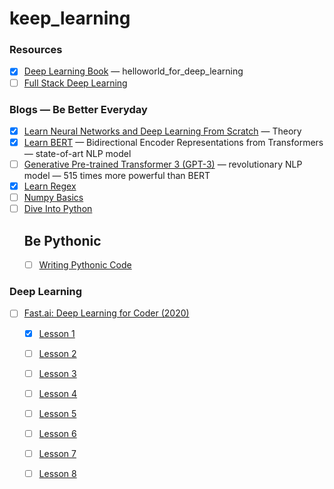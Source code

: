 # keep_learning

### Resources
<!-- BLOG-POST-LIST:START -->
- [X] [Deep Learning Book](https://www.deeplearningbook.org) — helloworld_for_deep_learning
- [ ] [Full Stack Deep Learning](https://course.fullstackdeeplearning.com)
<!-- BLOG-POST-LIST:END -->

### Blogs — Be Better Everyday
<!-- BLOG-POST-LIST:START -->
- [X] [Learn Neural Networks and Deep Learning From Scratch](http://neuralnetworksanddeeplearning.com) — Theory
- [X] [Learn BERT](https://jalammar.github.io/a-visual-guide-to-using-bert-for-the-first-time/) — Bidirectional Encoder Representations from Transformers — state-of-art NLP model
- [ ] [Generative Pre-trained Transformer 3 (GPT-3)](https://in.springboard.com/blog/openai-gpt-3/) — revolutionary NLP model — 515 times more powerful than BERT
- [X] [Learn Regex](https://pymotw.com/3/re/)
- [ ] [Numpy Basics](https://cs231n.github.io/python-numpy-tutorial/)
- [ ] [Dive Into Python](https://diveintopython3.problemsolving.io/)
    ## Be Pythonic
    - [ ] [Writing Pythonic Code](https://dbader.org/blog/writing-pythonic-code)

### Deep Learning 
- [ ] [Fast.ai: Deep Learning for Coder (2020)](https://course.fast.ai/)
    - [X] [Lesson 1](https://course.fast.ai/videos/?lesson=1)
    - [ ] [Lesson 2](https://course.fast.ai/videos/?lesson=2)
    - [ ] [Lesson 3](https://course.fast.ai/videos/?lesson=3)
    - [ ] [Lesson 4](https://course.fast.ai/videos/?lesson=4)
    - [ ] [Lesson 5](https://course.fast.ai/videos/?lesson=5)
    - [ ] [Lesson 6](https://course.fast.ai/videos/?lesson=6)
    - [ ] [Lesson 7](https://course.fast.ai/videos/?lesson=7)
    - [ ] [Lesson 8](https://course.fast.ai/videos/?lesson=8)

